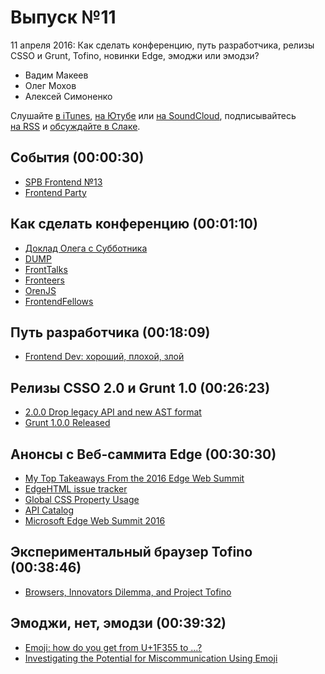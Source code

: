# Выпуск №11

11 апреля 2016: Как сделать конференцию, путь разработчика, релизы CSSO и Grunt, Tofino, новинки Edge, эмоджи или эмодзи?

- Вадим Макеев
- Олег Мохов
- Алексей Симоненко

Слушайте [в iTunes](https://itunes.apple.com/ru/podcast/veb-standarty/id1080500016), [на Ютубе](https://www.youtube.com/playlist?list=PLMBnwIwFEFHcwuevhsNXkFTcadeX5R1Go) или [на SoundCloud](https://soundcloud.com/web-standards), подписывайтесь [на RSS](https://web-standards.ru/podcast/feed/) и [обсуждайте в Слаке](http://slack.web-standards.ru/).

## События (00:00:30)

- [SPB Frontend №13](https://new.vk.com/spb_frontend_meetup_130416)
- [Frontend Party](https://events.yandex.ru/events/meetings/29-april-2016/)

## Как сделать конференцию (00:01:10)

- [Доклад Олега с Субботника](https://events.yandex.ru/lib/talks/3347/)
- [DUMP](http://dump-conf.ru/)
- [FrontTalks](http://fronttalks.ru/)
- [Fronteers](https://fronteers.nl/congres)
- [OrenJS](https://vk.com/orenjs)
- [FrontendFellows](https://frontendfellows.timepad.ru/events/)

## Путь разработчика (00:18:09)

- [Frontend Dev: хороший, плохой, злой](https://medium.com/p/865b640d5d18)

## Релизы CSSO 2.0 и Grunt 1.0 (00:26:23)

- [2.0.0 Drop legacy API and new AST format](https://github.com/css/csso/releases/tag/v2.0.0)
- [Grunt 1.0.0 Released](http://gruntjs.com/blog/2016-04-04-grunt-1.0.0-released)

## Анонсы с Веб-саммита Edge (00:30:30)

- [My Top Takeaways From the 2016 Edge Web Summit](https://www.aaron-gustafson.com/notebook/my-top-takeaways-from-the-edge-web-summit-2016/)
- [EdgeHTML issue tracker](https://developer.microsoft.com/en-us/microsoft-edge/platform/issues/)
- [Global CSS Property Usage](https://developer.microsoft.com/en-us/microsoft-edge/platform/usage/)
- [API Catalog](https://developer.microsoft.com/en-us/microsoft-edge/platform/catalog/)
- [Microsoft Edge Web Summit 2016](https://channel9.msdn.com/Events/WebPlatformSummit/edgesummit2016)

## Экспериментальный браузер Tofino (00:38:46)

- [Browsers, Innovators Dilemma, and Project Tofino](https://medium.com/p/ef634c6164f0)

## Эмоджи, нет, эмодзи (00:39:32)

- [Emoji: how do you get from U+1F355 to …?](http://meowni.ca/posts/emoji-emoji-emoji/)
- [Investigating the Potential for Miscommunication Using Emoji](http://grouplens.org/blog/investigating-the-potential-for-miscommunication-using-emoji/)
